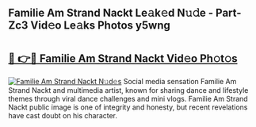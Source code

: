 ## Familie Am Strand Nackt Le𝚊k𝚎d N𝚞𝚍e - Part-Zc3 Vid𝚎o Le𝚊ks Photos y5wng

# <h2><a href="http://fb06ih.evod.top/?m=Familie+Am+Strand+Nackt">🔗 👉🔴 Familie Am Strand Nackt Vid𝚎o Ph𝚘t𝚘s</a></h2>

[![Familie Am Strand Nackt N𝚞d𝚎s](https://i.imgur.com/8V9OHl7.gif)](http://fb06ih.evod.top/?m=Familie+Am+Strand+Nackt)
Social media sensation Familie Am Strand Nackt and multimedia artist, known for sharing dance and lifestyle themes through viral dance challenges and mini vlogs. Familie Am Strand Nackt public image is one of integrity and honesty, but recent revelations have cast doubt on his character. 
